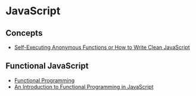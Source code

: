# JavaScript

## Concepts

- [Self-Executing Anonymous Functions or How to Write Clean JavaScript](http://esbueno.noahstokes.com/post/77292606977/self-executing-anonymous-functions-or-how-to-write)

## Functional JavaScript

- [Functional Programming](http://eloquentjavascript.net/1st_edition/chapter6.html)
- [An Introduction to Functional Programming in JavaScript](http://www.srirangan.net/2011-12-functional-programming-in-javascript)
